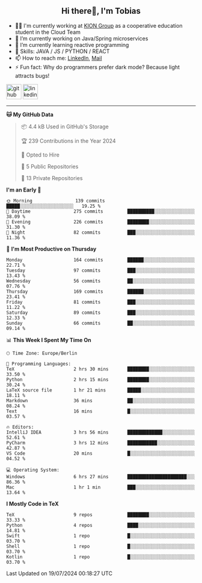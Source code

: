 <h2 align="center">Hi there👋, I'm Tobias</h2>

- 🧑‍💼 I'm currently working at [KION Group](https://www.kiongroup.com/) as a cooperative education student in the Cloud Team
- 🔭 I’m currently working on Java/Spring microservices 
- 🌱 I’m currently learning reactive programming 
- 💪 Skills: JAVA / JS / PYTHON / REACT
- 📫 How to reach me: [LinkedIn](https://www.linkedin.com/in/tgoetz), [Mail](mailto:mail@tobiasgoetz.com) 
- ⚡ Fun fact: Why do programmers prefer dark mode? Because light attracts bugs!

[<img src='https://cdn.jsdelivr.net/npm/simple-icons@3.0.1/icons/github.svg' alt='github' height='40'>](https://github.com/TobiasGoetz)  [<img src='https://cdn.jsdelivr.net/npm/simple-icons@3.0.1/icons/linkedin.svg' alt='linkedin' height='40'>](https://www.linkedin.com/in/tgoetz/)  

---

<!--START_SECTION:waka-->
**🐱 My GitHub Data** 

> 📦 4.4 kB Used in GitHub's Storage 
 > 
> 🏆 239 Contributions in the Year 2024
 > 
> 💼 Opted to Hire
 > 
> 📜 5 Public Repositories 
 > 
> 🔑 13 Private Repositories 
 > 
**I'm an Early 🐤** 

```text
🌞 Morning                139 commits         █████░░░░░░░░░░░░░░░░░░░░   19.25 % 
🌆 Daytime                275 commits         ██████████░░░░░░░░░░░░░░░   38.09 % 
🌃 Evening                226 commits         ████████░░░░░░░░░░░░░░░░░   31.30 % 
🌙 Night                  82 commits          ███░░░░░░░░░░░░░░░░░░░░░░   11.36 % 
```
📅 **I'm Most Productive on Thursday** 

```text
Monday                   164 commits         ██████░░░░░░░░░░░░░░░░░░░   22.71 % 
Tuesday                  97 commits          ███░░░░░░░░░░░░░░░░░░░░░░   13.43 % 
Wednesday                56 commits          ██░░░░░░░░░░░░░░░░░░░░░░░   07.76 % 
Thursday                 169 commits         ██████░░░░░░░░░░░░░░░░░░░   23.41 % 
Friday                   81 commits          ███░░░░░░░░░░░░░░░░░░░░░░   11.22 % 
Saturday                 89 commits          ███░░░░░░░░░░░░░░░░░░░░░░   12.33 % 
Sunday                   66 commits          ██░░░░░░░░░░░░░░░░░░░░░░░   09.14 % 
```


📊 **This Week I Spent My Time On** 

```text
🕑︎ Time Zone: Europe/Berlin

💬 Programming Languages: 
TeX                      2 hrs 30 mins       ████████░░░░░░░░░░░░░░░░░   33.50 % 
Python                   2 hrs 15 mins       ████████░░░░░░░░░░░░░░░░░   30.24 % 
LaTeX source file        1 hr 21 mins        █████░░░░░░░░░░░░░░░░░░░░   18.11 % 
Markdown                 36 mins             ██░░░░░░░░░░░░░░░░░░░░░░░   08.24 % 
Text                     16 mins             █░░░░░░░░░░░░░░░░░░░░░░░░   03.57 % 

🔥 Editors: 
IntelliJ IDEA            3 hrs 56 mins       █████████████░░░░░░░░░░░░   52.61 % 
PyCharm                  3 hrs 12 mins       ███████████░░░░░░░░░░░░░░   42.87 % 
VS Code                  20 mins             █░░░░░░░░░░░░░░░░░░░░░░░░   04.52 % 

💻 Operating System: 
Windows                  6 hrs 27 mins       ██████████████████████░░░   86.36 % 
Mac                      1 hr 1 min          ███░░░░░░░░░░░░░░░░░░░░░░   13.64 % 
```

**I Mostly Code in TeX** 

```text
TeX                      9 repos             ████████░░░░░░░░░░░░░░░░░   33.33 % 
Python                   4 repos             ████░░░░░░░░░░░░░░░░░░░░░   14.81 % 
Swift                    1 repo              █░░░░░░░░░░░░░░░░░░░░░░░░   03.70 % 
Shell                    1 repo              █░░░░░░░░░░░░░░░░░░░░░░░░   03.70 % 
Kotlin                   1 repo              █░░░░░░░░░░░░░░░░░░░░░░░░   03.70 % 
```




 Last Updated on 19/07/2024 00:18:27 UTC
<!--END_SECTION:waka-->
